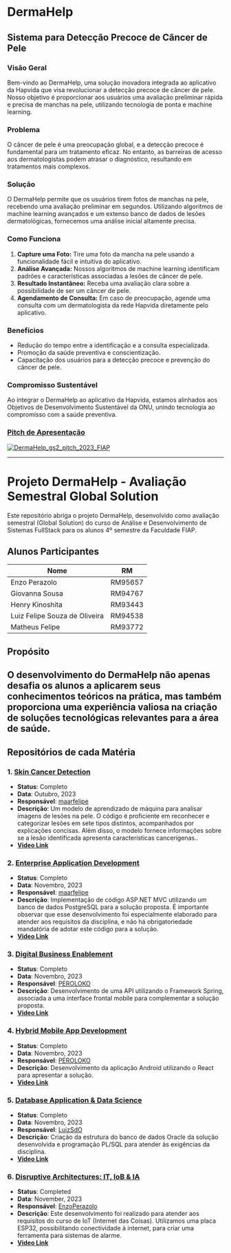 # DermaHelp
## Sistema para Detecção Precoce de Câncer de Pele

### Visão Geral

Bem-vindo ao DermaHelp, uma solução inovadora integrada ao aplicativo da Hapvida que visa revolucionar a detecção precoce de câncer de pele. Nosso objetivo é proporcionar aos usuários uma avaliação preliminar rápida e precisa de manchas na pele, utilizando tecnologia de ponta e machine learning.

### Problema

O câncer de pele é uma preocupação global, e a detecção precoce é fundamental para um tratamento eficaz. No entanto, as barreiras de acesso aos dermatologistas podem atrasar o diagnóstico, resultando em tratamentos mais complexos.

### Solução

O DermaHelp permite que os usuários tirem fotos de manchas na pele, recebendo uma avaliação preliminar em segundos. Utilizando algoritmos de machine learning avançados e um extenso banco de dados de lesões dermatológicas, fornecemos uma análise inicial altamente precisa.

### Como Funciona

1. **Capture uma Foto:** Tire uma foto da mancha na pele usando a funcionalidade fácil e intuitiva do aplicativo.
2. **Análise Avançada:** Nossos algoritmos de machine learning identificam padrões e características associadas a lesões de câncer de pele.
3. **Resultado Instantâneo:** Receba uma avaliação clara sobre a possibilidade de ser um câncer de pele.
4. **Agendamento de Consulta:** Em caso de preocupação, agende uma consulta com um dermatologista da rede Hapvida diretamente pelo aplicativo.

### Benefícios

- Redução do tempo entre a identificação e a consulta especializada.
- Promoção da saúde preventiva e conscientização.
- Capacitação dos usuários para a detecção precoce e prevenção do câncer de pele.

### Compromisso Sustentável

Ao integrar o DermaHelp ao aplicativo da Hapvida, estamos alinhados aos Objetivos de Desenvolvimento Sustentável da ONU, unindo tecnologia ao compromisso com a saúde preventiva.

### [Pitch de Apresentação](https://youtu.be/C4Ae16ilYWw)
[![DermaHelp_gs2_pitch_2023_FIAP](https://img.youtube.com/vi/C4Ae16ilYWw/0.jpg)](https://www.youtube.com/watch?v=C4Ae16ilYWw)

---
# Projeto DermaHelp - Avaliação Semestral Global Solution

Este repositório abriga o projeto DermaHelp, desenvolvido como avaliação semestral (Global Solution) do curso de Análise e Desenvolvimento de Sistemas FullStack para os alunos 4º semestre da Faculdade FIAP.

## Alunos Participantes

| Nome                            | RM      |
|---------------------------------|---------|
| Enzo Perazolo                   | RM95657 |
| Giovanna Sousa                  | RM94767 |
| Henry Kinoshita                 | RM93443 |
| Luiz Felipe Souza de Oliveira   | RM94538 |
| Matheus Felipe                   | RM93772 |

## Propósito

O desenvolvimento do DermaHelp não apenas desafia os alunos a aplicarem seus conhecimentos teóricos na prática, mas também proporciona uma experiência valiosa na criação de soluções tecnológicas relevantes para a área de saúde.
---

## Repositórios de cada Matéria

### 1. [Skin Cancer Detection](https://github.com/maarfelipe/skin_cancer_detection)
- **Status**: Completo
- **Data**: Outubro, 2023
- **Responsável**: [maarfelipe](https://github.com/maarfelipe)
- **Descrição**: Um modelo de aprendizado de máquina para analisar imagens de lesões na pele. O código é proficiente em reconhecer e categorizar lesões em sete tipos distintos, acompanhados por explicações concisas. Além disso, o modelo fornece informações sobre se a lesão identificada apresenta características cancerígenas..
- [**Video Link**](https://youtu.be/qaqfDcLm04o)

### 2. [Enterprise Application Development](https://github.com/maarfelipe/GS2_2023_EnterpriseApplicationDevelopment)
- **Status**: Completo
- **Data**: Novembro, 2023
- **Responsável**: [maarfelipe](https://github.com/maarfelipe)
- **Descrição**: Implementação de código ASP.NET MVC utilizando um banco de dados PostgreSQL para a solução proposta. É importante observar que esse desenvolvimento foi especialmente elaborado para atender aos requisitos da disciplina, e não há obrigatoriedade mandatória de adotar este código para a solução.
- [**Video Link**](https://youtu.be/3EK8m-T6hBk)

### 3. [Digital Business Enablement](https://github.com/PEROLOKO/dermahelp)
- **Status**: Completo
- **Data**: Novembro, 2023
- **Responsável**: [PEROLOKO](https://github.com/PEROLOKO)
- **Descrição**: Desenvolvimento de uma API utilizando o Framework Spring, associada a uma interface frontal mobile para complementar a solução proposta.
- [**Video Link**]()

### 4. [Hybrid Mobile App Development](https://github.com/leonardo-bragatti/global-solution-PEROLOKO)
- **Status**: Completo
- **Data**: Novembro, 2023
- **Responsável**: [PEROLOKO](https://github.com/PEROLOKO)
- **Descrição**: Desenvolvimento da aplicação Android utilizando o React para apresentar a solução.
- [**Video Link**]()

### 5. [Database Application & Data Science](https://github.com/maarfelipe/GS2_2023_DatabaseApplicationAndDataScience)
- **Status**: Completo
- **Data**: Novembro, 2023
- **Responsável**: [LuizSdO](https://github.com/LuizSdO)
- **Descrição**: Criação da estrutura do banco de dados Oracle da solução desenvolvida e programação PL/SQL para atender às exigências da disciplina.
- [**Video Link**](https://youtu.be/BRcPXHqvX-o)

### 6. [Disruptive Architectures: IT, IoB & IA](https://github.com/EnzoPerazolo/GS2_DermaHelp)
- **Status**: Completed
- **Data**: November, 2023
- **Responsável**: [EnzoPerazolo](https://github.com/EnzoPerazolo)
- **Descrição**: Este desenvolvimento foi realizado para atender aos requisitos do curso de IoT (Internet das Coisas). Utilizamos uma placa ESP32, possibilitando conectividade à internet, para criar uma ferramenta para sistemas de alarme.
- [**Video Link**](https://youtu.be/KjSXOAbyiXQ)

